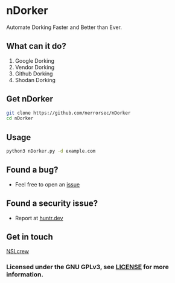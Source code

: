 # nDorker
Automate Dorking Faster and Better than Ever.

## What can it do?
1. Google Dorking
2. Vendor Dorking
3. Github Dorking
4. Shodan Dorking

## Get nDorker
```bash
git clone https://github.com/nerrorsec/nDorker
cd nDorker
```

## Usage
```bash
python3 nDorker.py -d example.com
```

## Found a bug?
- Feel free to open an [issue](https://github.com/nerrorsec/nDorker/issues)
## Found a security issue?
- Report at [huntr.dev](https://huntr.dev/bounties/disclose/?target=https://github.com/nerrorsec/nDorker)

## Get in touch
<a href="https://www.facebook.com/nslcrew">NSLcrew</a>

### Licensed under the GNU GPLv3, see [LICENSE](https://github.com/nerrorsec/GoogleDorker/blob/master/LICENSE) for more information.
